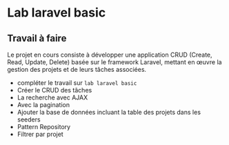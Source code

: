 # Lab laravel basic

## Travail à faire

Le projet en cours consiste à développer une application CRUD (Create, Read, Update, Delete) basée sur le framework Laravel, mettant en œuvre la gestion des projets et de leurs tâches associées. 

* compléter le travail sur `lab laravel basic`
* Créer le CRUD des tâches
* La recherche avec AJAX
* Avec la pagination
* Ajouter la base de données incluant la table des projets dans les seeders
* Pattern Repository
* Filtrer par projet


